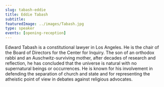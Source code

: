 ```yaml
---
slug: tabash-eddie
title: Eddie Tabash
subtitle:
featuredImage: ../images/Tabash.jpg
type: speaker
events: [opening-reception]
---
```


<!-- Yay, no errors, warnings, or alerts! -->

Edward Tabash is a constitutional lawyer in Los Angeles. He is the chair of the Board of Directors for the Center for Inquiry. The son of an orthodox rabbi and an Auschwitz-surviving mother, after decades of research and reflection, he has concluded that the universe is natural with no supernatural beings or occurrences. He is known for his involvement in defending the separation of church and state and for representing the atheistic point of view in debates against religious advocates.
